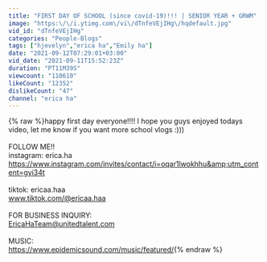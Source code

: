 ```yaml
---
title: "FIRST DAY OF SCHOOL (since covid-19)!!! | SENIOR YEAR + GRWM"
image: "https:\/\/i.ytimg.com\/vi\/dTnfeVEjIHg\/hqdefault.jpg"
vid_id: "dTnfeVEjIHg"
categories: "People-Blogs"
tags: ["hjevelyn","erica ha","Emily ha"]
date: "2021-09-12T07:29:01+03:00"
vid_date: "2021-09-11T15:52:23Z"
duration: "PT11M39S"
viewcount: "110610"
likeCount: "12352"
dislikeCount: "47"
channel: "erica ha"
---
```

{% raw %}happy first day everyone!!!! I hope you guys enjoyed todays video, let me know if you want more school vlogs :)))<br /><br />FOLLOW ME!!<br />instagram: erica.ha<br /><a rel="nofollow" target="blank" href="https://www.instagram.com/invites/contact/i=oqar1lwokhhu&amp;utm_content=gyi34t">https://www.instagram.com/invites/contact/i=oqar1lwokhhu&amp;utm_content=gyi34t</a><br /><br />tiktok: ericaa.haa<br />www.tiktok.com/@ericaa.haa<br /><br />FOR BUSINESS INQUIRY: <br />EricaHaTeam@unitedtalent.com<br /><br />MUSIC:<br /><a rel="nofollow" target="blank" href="https://www.epidemicsound.com/music/featured/">https://www.epidemicsound.com/music/featured/</a>{% endraw %}
